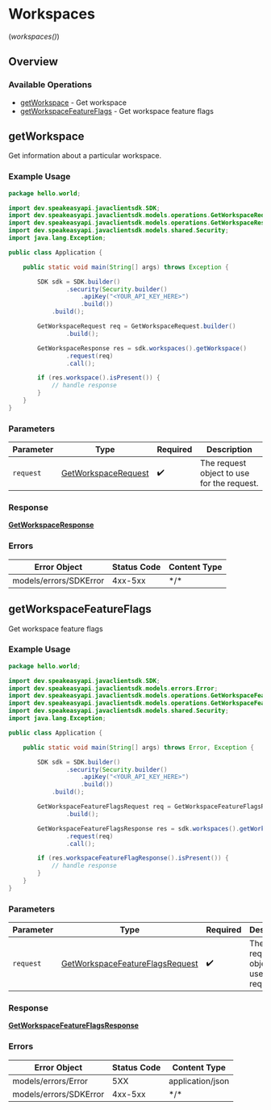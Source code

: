 # Workspaces
(*workspaces()*)

## Overview

### Available Operations

* [getWorkspace](#getworkspace) - Get workspace
* [getWorkspaceFeatureFlags](#getworkspacefeatureflags) - Get workspace feature flags

## getWorkspace

Get information about a particular workspace.

### Example Usage

```java
package hello.world;

import dev.speakeasyapi.javaclientsdk.SDK;
import dev.speakeasyapi.javaclientsdk.models.operations.GetWorkspaceRequest;
import dev.speakeasyapi.javaclientsdk.models.operations.GetWorkspaceResponse;
import dev.speakeasyapi.javaclientsdk.models.shared.Security;
import java.lang.Exception;

public class Application {

    public static void main(String[] args) throws Exception {

        SDK sdk = SDK.builder()
                .security(Security.builder()
                    .apiKey("<YOUR_API_KEY_HERE>")
                    .build())
            .build();

        GetWorkspaceRequest req = GetWorkspaceRequest.builder()
                .build();

        GetWorkspaceResponse res = sdk.workspaces().getWorkspace()
                .request(req)
                .call();

        if (res.workspace().isPresent()) {
            // handle response
        }
    }
}
```

### Parameters

| Parameter                                                             | Type                                                                  | Required                                                              | Description                                                           |
| --------------------------------------------------------------------- | --------------------------------------------------------------------- | --------------------------------------------------------------------- | --------------------------------------------------------------------- |
| `request`                                                             | [GetWorkspaceRequest](../../models/operations/GetWorkspaceRequest.md) | :heavy_check_mark:                                                    | The request object to use for the request.                            |

### Response

**[GetWorkspaceResponse](../../models/operations/GetWorkspaceResponse.md)**

### Errors

| Error Object           | Status Code            | Content Type           |
| ---------------------- | ---------------------- | ---------------------- |
| models/errors/SDKError | 4xx-5xx                | \*\/*                  |


## getWorkspaceFeatureFlags

Get workspace feature flags

### Example Usage

```java
package hello.world;

import dev.speakeasyapi.javaclientsdk.SDK;
import dev.speakeasyapi.javaclientsdk.models.errors.Error;
import dev.speakeasyapi.javaclientsdk.models.operations.GetWorkspaceFeatureFlagsRequest;
import dev.speakeasyapi.javaclientsdk.models.operations.GetWorkspaceFeatureFlagsResponse;
import dev.speakeasyapi.javaclientsdk.models.shared.Security;
import java.lang.Exception;

public class Application {

    public static void main(String[] args) throws Error, Exception {

        SDK sdk = SDK.builder()
                .security(Security.builder()
                    .apiKey("<YOUR_API_KEY_HERE>")
                    .build())
            .build();

        GetWorkspaceFeatureFlagsRequest req = GetWorkspaceFeatureFlagsRequest.builder()
                .build();

        GetWorkspaceFeatureFlagsResponse res = sdk.workspaces().getWorkspaceFeatureFlags()
                .request(req)
                .call();

        if (res.workspaceFeatureFlagResponse().isPresent()) {
            // handle response
        }
    }
}
```

### Parameters

| Parameter                                                                                     | Type                                                                                          | Required                                                                                      | Description                                                                                   |
| --------------------------------------------------------------------------------------------- | --------------------------------------------------------------------------------------------- | --------------------------------------------------------------------------------------------- | --------------------------------------------------------------------------------------------- |
| `request`                                                                                     | [GetWorkspaceFeatureFlagsRequest](../../models/operations/GetWorkspaceFeatureFlagsRequest.md) | :heavy_check_mark:                                                                            | The request object to use for the request.                                                    |

### Response

**[GetWorkspaceFeatureFlagsResponse](../../models/operations/GetWorkspaceFeatureFlagsResponse.md)**

### Errors

| Error Object           | Status Code            | Content Type           |
| ---------------------- | ---------------------- | ---------------------- |
| models/errors/Error    | 5XX                    | application/json       |
| models/errors/SDKError | 4xx-5xx                | \*\/*                  |
